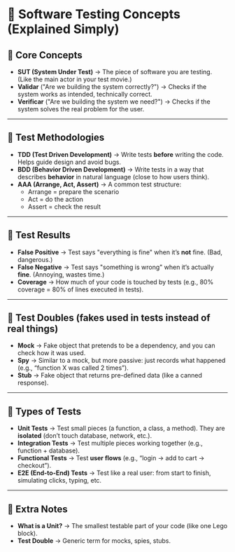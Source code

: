 # 🧪 Software Testing Concepts (Explained Simply)

## 🔹 Core Concepts

- **SUT (System Under Test)** → The piece of software you are testing. (Like the main actor in your test movie.)
- **Validar** ("Are we building the system correctly?") → Checks if the system works as intended, technically correct.
- **Verificar** ("Are we building the system we need?") → Checks if the system solves the real problem for the user.

---

## 🔹 Test Methodologies

- **TDD (Test Driven Development)** → Write tests **before** writing the code. Helps guide design and avoid bugs.
- **BDD (Behavior Driven Development)** → Write tests in a way that describes **behavior** in natural language (close to how users think).
- **AAA (Arrange, Act, Assert)** → A common test structure:
  - Arrange = prepare the scenario
  - Act = do the action
  - Assert = check the result

---

## 🔹 Test Results

- **False Positive** → Test says "everything is fine" when it’s **not** fine. (Bad, dangerous.)
- **False Negative** → Test says "something is wrong" when it’s actually **fine**. (Annoying, wastes time.)
- **Coverage** → How much of your code is touched by tests (e.g., 80% coverage = 80% of lines executed in tests).

---

## 🔹 Test Doubles (fakes used in tests instead of real things)

- **Mock** → Fake object that pretends to be a dependency, and you can check how it was used.
- **Spy** → Similar to a mock, but more passive: just records what happened (e.g., “function X was called 2 times”).
- **Stub** → Fake object that returns pre-defined data (like a canned response).

---

## 🔹 Types of Tests

- **Unit Tests** → Test small pieces (a function, a class, a method). They are **isolated** (don’t touch database, network, etc.).
- **Integration Tests** → Test multiple pieces working together (e.g., function + database).
- **Functional Tests** → Test **user flows** (e.g., “login → add to cart → checkout”).
- **E2E (End-to-End) Tests** → Test like a real user: from start to finish, simulating clicks, typing, etc.

---

## 🔹 Extra Notes

- **What is a Unit?** → The smallest testable part of your code (like one Lego block).
- **Test Double** → Generic term for mocks, spies, stubs.
